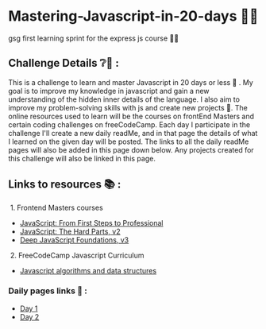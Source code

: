 # Mastering-Javascript-in-20-days 👩‍🏫
gsg first learning sprint for the express js course 🏃‍♀️

## Challenge Details ❔🧐 :
This is a challenge to learn and master Javascript in 20 days or less 🌝 . My goal is to improve my knowledge in javascript and gain a new understanding of the hidden inner details of the language. I also aim to improve my problem-solving skills with js and create new projects 🙌. The online resources used to learn will be the courses on frontEnd Masters and certain coding challenges on freeCodeCamp. Each day I participate in the challenge I'll create a new daily readMe,  and in that page the details of what I learned on the given day will be posted. The links to all the daily readMe pages will also be added in this page down below. Any projects created for this challenge will also be linked in this page.

## Links to resources 📚 :
&nbsp;1. Frontend Masters courses 
- [JavaScript: From First Steps to Professional](https://frontendmasters.com/courses/javascript-first-steps)
- [JavaScript: The Hard Parts, v2](https://frontendmasters.com/courses/javascript-hard-parts-v2/)
- [Deep JavaScript Foundations, v3](https://frontendmasters.com/courses/deep-javascript-v3/)

&nbsp;2. FreeCodeCamp Javascript Curriculum
- [Javascript algorithms and data structures ](https://www.freecodecamp.org/learn/javascript-algorithms-and-data-structures/#basic-javascript)

### Daily pages links 🌅 : 

- [Day 1](https://github.com/Isracoder/Mastering-Javascript-in-20-days/blob/main/day1.md#day-1-)  
- [Day 2](https://github.com/Isracoder/Mastering-Javascript-in-20-days/blob/main/day2.md#day-2--)
